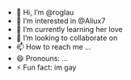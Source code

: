 - 👋 Hi, I’m @roglau
- 👀 I’m interested in @Aliux7
- 🌱 I’m currently learning her love 
- 💞️ I’m looking to collaborate on 
- 📫 How to reach me ...
- 😄 Pronouns: ...
- ⚡ Fun fact: im gay

<!---
roglau/roglau is a ✨ special ✨ repository because its `README.md` (this file) appears on your GitHub profile.
You can click the Preview link to take a look at your changes.
--->
